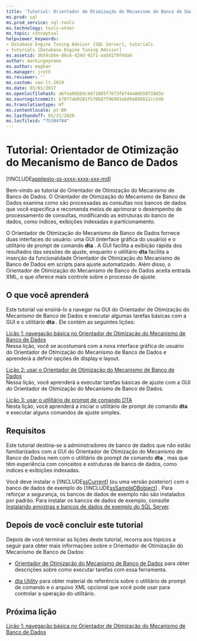 ```yaml
---
title: 'Tutorial: Orientador de Otimização do Mecanismo de Banco de Dados'
ms.prod: sql
ms.prod_service: sql-tools
ms.technology: tools-other
ms.topic: conceptual
helpviewer_keywords:
- Database Engine Tuning Advisor [SQL Server], tutorials
- tutorials [Database Engine Tuning Advisor]
ms.assetid: 3b54cbbe-d8c6-424d-92f1-aa58179f4da8
author: markingmyname
ms.author: maghan
ms.manager: jroth
ms.reviewer: ''
ms.custom: seo-lt-2019
ms.date: 03/01/2017
ms.openlocfilehash: a6fea0bbb9c9471885f76f3f6f44a86b50718d3e
ms.sourcegitcommit: b78f7ab9281f570b87f96991ebd9a095812cc546
ms.translationtype: HT
ms.contentlocale: pt-BR
ms.lasthandoff: 01/31/2020
ms.locfileid: "75304704"
---
```

# <a name="tutorial-database-engine-tuning-advisor"></a>Tutorial: Orientador de Otimização do Mecanismo de Banco de Dados

[!INCLUDE[appliesto-ss-xxxx-xxxx-xxx-md](../../includes/appliesto-ss-xxxx-xxxx-xxx-md.md)]

Bem-vindo ao tutorial do Orientador de Otimização do Mecanismo de Banco de Dados. O Orientador de Otimização do Mecanismo de Banco de Dados examina como são processadas as consultas nos bancos de dados que você especifica e recomenda meios de aprimorar o desempenho de processamento de consultas, modificando as estruturas do banco de dados, como índices, exibições indexadas e particionamento.  
  
O Orientador de Otimização do Mecanismo de Banco de Dados fornece duas interfaces do usuário: uma GUI (interface gráfica do usuário) e o utilitário de prompt de comando **dta** . A GUI facilita a exibição rápida dos resultados das sessões de ajuste, enquanto o utilitário **dta** facilita a inserção da funcionalidade Orientador de Otimização do Mecanismo de Banco de Dados em scripts para ajuste automatizado. Além disso, o Orientador de Otimização do Mecanismo de Banco de Dados aceita entrada XML, o que oferece mais controle sobre o processo de ajuste.  
  
## <a name="what-you-will-learn"></a>O que você aprenderá  
Este tutorial vai ensiná-lo a navegar na GUI do Orientador de Otimização do Mecanismo de Banco de Dados e executar algumas tarefas básicas com a GUI e o utilitário **dta** . Ele contém as seguintes lições:  
  
[Lição 1: navegação básica no Orientador de Otimização do Mecanismo de Banco de Dados](../../tools/dta/lesson-1-basic-navigation-in-database-engine-tuning-advisor.md)  
Nessa lição, você se acostumará com a nova interface gráfica do usuário do Orientador de Otimização do Mecanismo de Banco de Dados e aprenderá a definir opções de display e layout.  
  
[Lição 2: usar o Orientador de Otimização do Mecanismo de Banco de Dados](../../tools/dta/lesson-2-using-database-engine-tuning-advisor.md)  
Nessa lição, você aprenderá a executar tarefas básicas de ajuste com a GUI do Orientador de Otimização do Mecanismo de Banco de Dados.  
  
[Lição 3: usar o utilitário de prompt de comando DTA](../../tools/dta/lesson-3-using-the-dta-command-prompt-utility.md)  
Nesta lição, você aprenderá a iniciar o utilitário de prompt de comando **dta** e executar alguns comandos de ajuste simples.  
  
## <a name="requirements"></a>Requisitos  
Este tutorial destina-se a administradores de banco de dados que não estão familiarizados com a GUI do Orientador de Otimização do Mecanismo de Banco de Dados nem com o utilitário de prompt de comando **dta** , mas que têm experiência com conceitos e estruturas de banco de dados, como índices e exibições indexadas.  
  
Você deve instalar o [!INCLUDE[ssCurrent](../../includes/sscurrent-md.md)] (ou uma versão posterior) com o banco de dados de exemplo do [!INCLUDE[ssSampleDBobject](../../includes/sssampledbobject-md.md)] . Para reforçar a segurança, os bancos de dados de exemplo não são instalados por padrão. Para instalar os bancos de dados de exemplo, consulte [Instalando amostras e bancos de dados de exemplo do SQL Server](https://sqlserversamples.codeplex.com).  
  
## <a name="after-you-finish-this-tutorial"></a>Depois de você concluir este tutorial  
Depois de você terminar as lições deste tutorial, recorra aos tópicos a seguir para obter mais informações sobre o Orientador de Otimização do Mecanismo de Banco de Dados:  
  
-   [Orientador de Otimização do Mecanismo de Banco de Dados](../../relational-databases/performance/database-engine-tuning-advisor.md) para obter descrições sobre como executar tarefas com essa ferramenta.  
  
-   [dta Utility](../../tools/dta/dta-utility.md) para obter material de referência sobre o utilitário de prompt de comando e o arquivo XML opcional que você pode usar para controlar a operação do utilitário.  
  
## <a name="next-lesson"></a>Próxima lição  
[Lição 1: navegação básica no Orientador de Otimização do Mecanismo de Banco de Dados](../../tools/dta/lesson-1-basic-navigation-in-database-engine-tuning-advisor.md)  
  
  
  
